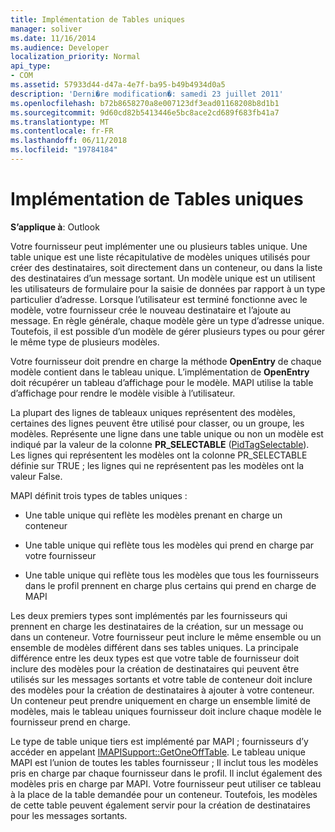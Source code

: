```yaml
---
title: Implémentation de Tables uniques
manager: soliver
ms.date: 11/16/2014
ms.audience: Developer
localization_priority: Normal
api_type:
- COM
ms.assetid: 57933d44-d47a-4e7f-ba95-b49b4934d0a5
description: 'Derni�re modification�: samedi 23 juillet 2011'
ms.openlocfilehash: b72b8658270a8e007123df3ead01168208b8d1b1
ms.sourcegitcommit: 9d60cd82b5413446e5bc8ace2cd689f683fb41a7
ms.translationtype: MT
ms.contentlocale: fr-FR
ms.lasthandoff: 06/11/2018
ms.locfileid: "19784184"
---
```

# <a name="implementing-one-off-tables"></a>Implémentation de Tables uniques

**S’applique à**: Outlook 
  
Votre fournisseur peut implémenter une ou plusieurs tables unique. Une table unique est une liste récapitulative de modèles uniques utilisés pour créer des destinataires, soit directement dans un conteneur, ou dans la liste des destinataires d’un message sortant. Un modèle unique est un utilisent les utilisateurs de formulaire pour la saisie de données par rapport à un type particulier d’adresse. Lorsque l’utilisateur est terminé fonctionne avec le modèle, votre fournisseur crée le nouveau destinataire et l’ajoute au message. En règle générale, chaque modèle gère un type d’adresse unique. Toutefois, il est possible d’un modèle de gérer plusieurs types ou pour gérer le même type de plusieurs modèles. 
  
Votre fournisseur doit prendre en charge la méthode **OpenEntry** de chaque modèle contient dans le tableau unique. L’implémentation de **OpenEntry** doit récupérer un tableau d’affichage pour le modèle. MAPI utilise la table d’affichage pour rendre le modèle visible à l’utilisateur. 
  
La plupart des lignes de tableaux uniques représentent des modèles, certaines des lignes peuvent être utilisé pour classer, ou un groupe, les modèles. Représente une ligne dans une table unique ou non un modèle est indiqué par la valeur de la colonne **PR_SELECTABLE** ([PidTagSelectable](pidtagselectable-canonical-property.md)). Les lignes qui représentent les modèles ont la colonne PR_SELECTABLE définie sur TRUE ; les lignes qui ne représentent pas les modèles ont la valeur False.
  
MAPI définit trois types de tables uniques :
  
- Une table unique qui reflète les modèles prenant en charge un conteneur
    
- Une table unique qui reflète tous les modèles qui prend en charge par votre fournisseur 
    
- Une table unique qui reflète tous les modèles que tous les fournisseurs dans le profil prennent en charge plus certains qui prend en charge de MAPI
    
Les deux premiers types sont implémentés par les fournisseurs qui prennent en charge les destinataires de la création, sur un message ou dans un conteneur. Votre fournisseur peut inclure le même ensemble ou un ensemble de modèles différent dans ses tables uniques. La principale différence entre les deux types est que votre table de fournisseur doit inclure des modèles pour la création de destinataires qui peuvent être utilisés sur les messages sortants et votre table de conteneur doit inclure des modèles pour la création de destinataires à ajouter à votre conteneur. Un conteneur peut prendre uniquement en charge un ensemble limité de modèles, mais le tableau uniques fournisseur doit inclure chaque modèle le fournisseur prend en charge.
  
Le type de table unique tiers est implémenté par MAPI ; fournisseurs d’y accéder en appelant [IMAPISupport::GetOneOffTable](imapisupport-getoneofftable.md). Le tableau unique MAPI est l’union de toutes les tables fournisseur ; Il inclut tous les modèles pris en charge par chaque fournisseur dans le profil. Il inclut également des modèles pris en charge par MAPI. Votre fournisseur peut utiliser ce tableau à la place de la table demandée pour un conteneur. Toutefois, les modèles de cette table peuvent également servir pour la création de destinataires pour les messages sortants.
  

